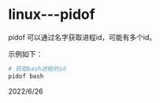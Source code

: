 # linux---pidof

pidof 可以通过名字获取进程id，可能有多个id。  

示例如下：  
```r
# 获取bash进程的id
pidof bash
```


2022/6/26  
